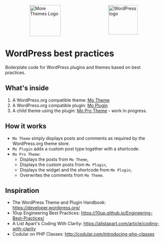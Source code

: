 <div style="width:100%;display:flex;justify-content:space-around;alig-items:center;">
<img align="right" src="https://morethemes.baby/wp-content/uploads/2018/02/morethemesbaby-logo-transparent.png" title="More Themes Logo" width="100" height="100">
<img align="right" src="https://s.w.org/style/images/about/WordPress-logotype-simplified.png" title="WordPress logo" width="95" height="95">
</div>

# WordPress best practices

Boilerplate code for WordPress plugins and themes based on best practices.

## What's inside

1. A WordPress.org compatible theme: [Mo Theme](wp-content/themes/mo-theme)
2. A WordPress.org compatible plugin: [Mo Plugin](wp-content/plugins/mo-plugin)
3. A child theme using the plugin: [Mo Pro Theme](wp-content/themes/mo-pro-theme) - work in progress.

## How it works

* `Mo Theme` simply displays posts and comments as required by the WordPress.org theme store.
* `Mo Plugin` adds a custom post type together with a shortcode.
* `Mo Pro Theme`: 
	* Displays the posts from `Mo Theme`, 
	* Displays the custom posts from `Mo Plugin`, 
	* Displays the widget and the shortcode from `Mo Plugin`, 
	* Overwrites the comments from `Mo Theme`.

## Inspiration

* The WordPress Theme and Plugin Handbook: https://developer.wordpress.org/
* 10up Engineering Best Practices: https://10up.github.io/Engineering-Best-Practices/
* A List Apart's Coding With Clarity: https://alistapart.com/article/coding-with-clarity
* Codular on PHP Classes: http://codular.com/introducing-php-classes
